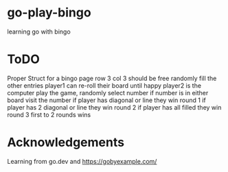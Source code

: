 # go-play-bingo
learning go with bingo

# ToDO
Proper Struct for a bingo page
row 3 col 3 should be free
randomly fill the other entries
player1 can re-roll their board until happy
player2 is the computer
play the game, randomly select number if number is in either board visit the number
if player has diagonal or line they win round 1
if player has 2 diagonal or line they win round 2
if player has all filled they win round 3
first to 2 rounds wins

# Acknowledgements
Learning from go.dev and https://gobyexample.com/
